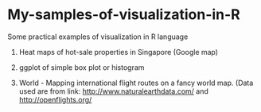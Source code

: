 # My-samples-of-visualization-in-R
Some practical examples of visualization in R language

1) Heat maps of hot-sale properties in Singapore (Google map)  

2) ggplot of simple box plot or histogram

3) World - Mapping international flight routes on a fancy world map. (Data used are from link: http://www.naturalearthdata.com/ and http://openflights.org/
